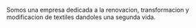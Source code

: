 Somos una empresa dedicada a la renovacion, transformacion y modificacion de textiles dandoles una segunda vida.
